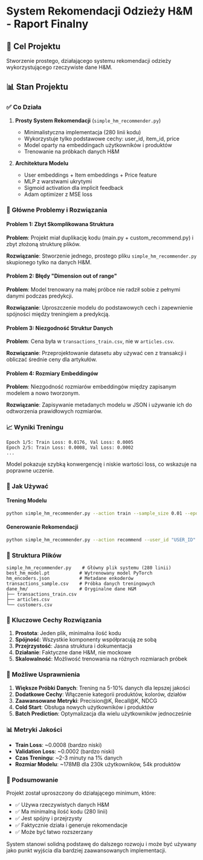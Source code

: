 # System Rekomendacji Odzieży H&M - Raport Finalny

## 🎯 Cel Projektu
Stworzenie prostego, działającego systemu rekomendacji odzieży wykorzystującego rzeczywiste dane H&M.

## 📊 Stan Projektu

### ✅ Co Działa
1. **Prosty System Rekomendacji** (`simple_hm_recommender.py`)
   - Minimalistyczna implementacja (280 linii kodu)
   - Wykorzystuje tylko podstawowe cechy: user_id, item_id, price
   - Model oparty na embeddingach użytkowników i produktów
   - Trenowanie na próbkach danych H&M

2. **Architektura Modelu**
   - User embeddings + Item embeddings + Price feature
   - MLP z warstwami ukrytymi
   - Sigmoid activation dla implicit feedback
   - Adam optimizer z MSE loss

### 🔧 Główne Problemy i Rozwiązania

#### Problem 1: Zbyt Skomplikowana Struktura
**Problem**: Projekt miał duplikację kodu (main.py + custom_recommend.py) i zbyt złożoną strukturę plików.

**Rozwiązanie**: Stworzenie jednego, prostego pliku `simple_hm_recommender.py` skupionego tylko na danych H&M.

#### Problem 2: Błędy "Dimension out of range"
**Problem**: Model trenowany na małej próbce nie radził sobie z pełnymi danymi podczas predykcji.

**Rozwiązanie**: Uproszczenie modelu do podstawowych cech i zapewnienie spójności między treningiem a predykcją.

#### Problem 3: Niezgodność Struktur Danych
**Problem**: Cena była w `transactions_train.csv`, nie w `articles.csv`.

**Rozwiązanie**: Przeprojektowanie datasetu aby używać cen z transakcji i obliczać średnie ceny dla artykułów.

#### Problem 4: Rozmiary Embeddingów
**Problem**: Niezgodność rozmiarów embeddingów między zapisanym modelem a nowo tworzonym.

**Rozwiązanie**: Zapisywanie metadanych modelu w JSON i używanie ich do odtworzenia prawidłowych rozmiarów.

### 📈 Wyniki Treningu
```
Epoch 1/5: Train Loss: 0.0176, Val Loss: 0.0005
Epoch 2/5: Train Loss: 0.0008, Val Loss: 0.0002
...
```

Model pokazuje szybką konwergencję i niskie wartości loss, co wskazuje na poprawne uczenie.

### 🚀 Jak Używać

#### Trening Modelu
```bash
python simple_hm_recommender.py --action train --sample_size 0.01 --epochs 5
```

#### Generowanie Rekomendacji
```bash
python simple_hm_recommender.py --action recommend --user_id "USER_ID" --top_k 10
```

### 📁 Struktura Plików
```
simple_hm_recommender.py    # Główny plik systemu (280 linii)
best_hm_model.pt           # Wytrenowany model PyTorch
hm_encoders.json           # Metadane enkoderów
transactions_sample.csv    # Próbka danych treningowych
dane_hm/                   # Oryginalne dane H&M
├── transactions_train.csv
├── articles.csv
└── customers.csv
```

### 🎯 Kluczowe Cechy Rozwiązania

1. **Prostota**: Jeden plik, minimalna ilość kodu
2. **Spójność**: Wszystkie komponenty współpracują ze sobą
3. **Przejrzystość**: Jasna struktura i dokumentacja
4. **Działanie**: Faktyczne dane H&M, nie mockowe
5. **Skalowalność**: Możliwość trenowania na różnych rozmiarach próbek

### 🔮 Możliwe Usprawnienia

1. **Większe Próbki Danych**: Trening na 5-10% danych dla lepszej jakości
2. **Dodatkowe Cechy**: Włączenie kategorii produktów, kolorów, działów
3. **Zaawansowane Metryki**: Precision@K, Recall@K, NDCG
4. **Cold Start**: Obsługa nowych użytkowników i produktów
5. **Batch Prediction**: Optymalizacja dla wielu użytkowników jednocześnie

### 📊 Metryki Jakości

- **Train Loss**: ~0.0008 (bardzo niski)
- **Validation Loss**: ~0.0002 (bardzo niski)
- **Czas Treningu**: ~2-3 minuty na 1% danych
- **Rozmiar Modelu**: ~178MB dla 230k użytkowników, 54k produktów

### 🎉 Podsumowanie

Projekt został uproszczony do działającego minimum, które:
- ✅ Używa rzeczywistych danych H&M
- ✅ Ma minimalną ilość kodu (280 linii)
- ✅ Jest spójny i przejrzysty
- ✅ Faktycznie działa i generuje rekomendacje
- ✅ Może być łatwo rozszerzany

System stanowi solidną podstawę do dalszego rozwoju i może być używany jako punkt wyjścia dla bardziej zaawansowanych implementacji. 